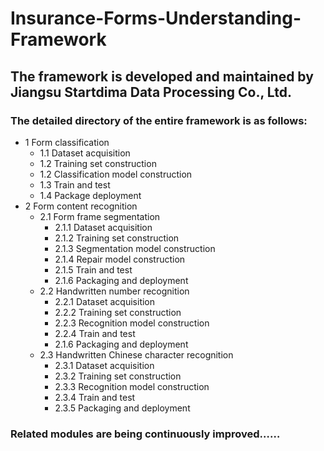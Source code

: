 # Insurance-Forms-Understanding-Framework

## The framework is developed and maintained by Jiangsu Startdima Data Processing Co., Ltd.

### The detailed directory of the entire framework is as follows:

* 1 Form classification  
  * 1.1 Dataset acquisition  
  * 1.2 Training set construction  
  * 1.2 Classification model construction  
  * 1.3 Train and test  
  * 1.4 Package deployment  
* 2 Form content recognition  
  * 2.1 Form frame segmentation  
    * 2.1.1 Dataset acquisition  
    * 2.1.2 Training set construction  
    * 2.1.3 Segmentation model construction  
    * 2.1.4 Repair model construction  
    * 2.1.5 Train and test  
    * 2.1.6 Packaging and deployment  
  * 2.2 Handwritten number recognition  
    * 2.2.1 Dataset acquisition  
    * 2.2.2 Training set construction  
    * 2.2.3 Recognition model construction  
    * 2.2.4 Train and test  
    * 2.1.6 Packaging and deployment  
  * 2.3 Handwritten Chinese character recognition  
    * 2.3.1 Dataset acquisition  
    * 2.3.2 Training set construction  
    * 2.3.3 Recognition model construction  
    * 2.3.4 Train and test  
    * 2.3.5 Packaging and deployment  

###  Related modules are being continuously improved……
